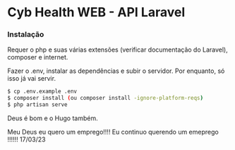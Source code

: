 # Cyb Health WEB - API Laravel

### Instalação

Requer o php e suas várias extensões (verificar documentação do Laravel), composer e internet.

Fazer o .env, instalar as dependências e subir o servidor. Por enquanto, só isso já vai servir.

```sh
$ cp .env.example .env
$ composer install (ou composer install -ignore-platform-reqs)
$ php artisan serve
```
Deus é bom e o Hugo também.

Meu Deus eu quero um emprego!!!!
Eu continuo querendo um emeprego !!!!!! 17/03/23
